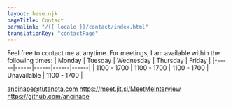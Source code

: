 ```yaml
---
layout: base.njk
pageTitle: Contact
permalink: "/{{ locale }}/contact/index.html"
translationKey: "contactPage"
---
```

Feel free to contact me at anytime. For meetings, I am available within the following times:
| Monday | Tuesday | Wednesday | Thursday | Friday |
|------|------|------|------|------|
| 1100 - 1700 | 1100 - 1700 | 1100 - 1700 | Unavailable | 1100 - 1700 |

<ancinape@tutanota.com>
<https://meet.jit.si/MeetMeInterview>
<https://github.com/ancinape>